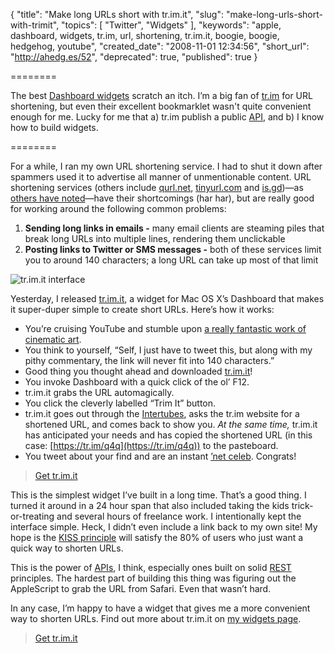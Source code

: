 {
  "title": "Make long URLs short with tr.im.it",
  "slug": "make-long-urls-short-with-trimit",
  "topics": [
    "Twitter",
    "Widgets"
  ],
  "keywords": "apple, dashboard, widgets, tr.im, url, shortening, tr.im.it, boogie, boogie, hedgehog, youtube",
  "created_date": "2008-11-01 12:34:56",
  "short_url": "http://ahedg.es/52",
  "deprecated": true,
  "published": true
}

========

The best [Dashboard widgets](https://www.apple.com/downloads/dashboard/) scratch an itch. I’m a big fan of [tr.im](https://tr.im) for URL shortening, but even their excellent <span class="tooltip" title="JavaScript bookmark that acts on the current page">bookmarklet</span> wasn't quite convenient enough for me. Lucky for me that a) tr.im publish a public [API](https://tr.im/api/), and b) I know how to build widgets.

========

For a while, I ran my own URL shortening service. I had to shut it down after spammers used it to advertise all manner of unmentionable content. URL shortening services (others include [qurl.net](https://qurl.net), [tinyurl.com](https://tinyurl.com/) and [is.gd](https://is.gd))—as [others have noted](https://www.codinghorror.com/blog/archives/000935.html)—have their shortcomings (har har), but are really good for working around the following common problems:

1. **Sending long links in emails -** many email clients are steaming piles that break long URLs into multiple lines, rendering them unclickable
2. **Posting links to Twitter or SMS messages -** both of these services limit you to around 140 characters; a long URL can take up most of that limit

<div class="photo-left">
  <p>
    <img style="border: none;" src="/blog/assets/img/trimit-front.png" alt="tr.im.it interface">
  </p>
</div>

Yesterday, I released [tr.im.it](https://tr.im/trimit), a widget for Mac OS X’s Dashboard that makes it super-duper simple to create short URLs. Here’s how it works:

* You’re cruising YouTube and stumble upon [a really fantastic work of cinematic art](https://www.youtube.com/watch?v=HK0l2tqFDvM).
* You think to yourself, “Self, I just have to tweet this, but along with my pithy commentary, the link will never fit into 140 characters.”
* Good thing you thought ahead and downloaded [tr.im.it](https://tr.im/trimit)!
* You invoke Dashboard with a quick click of the ol’ F12.
* tr.im.it grabs the URL automagically.
* You click the cleverly labelled “Trim It” button.
* tr.im.it goes out through the [Intertubes](https://en.wikipedia.org/wiki/Intertubes), asks the tr.im website for a shortened URL, and comes back to show you. _At the same time,_ tr.im.it has anticipated your needs and has copied the shortened URL (in this case: [https://tr.im/q4q](https://tr.im/q4q)) to the pasteboard.
* You tweet about your find and are an instant [’net celeb](https://en.wikipedia.org/wiki/Internet_celebrity#People). Congrats!

> [Get tr.im.it](https://tr.im/trimit)

This is the simplest widget I’ve built in a long time. That’s a good thing. I turned it around in a 24 hour span that also included taking the kids trick-or-treating and several hours of freelance work. I intentionally kept the interface simple. Heck, I didn’t even include a link back to my own site! My hope is the [KISS principle](https://en.wikipedia.org/wiki/Kiss_principle) will satisfy the 80% of users who just want a quick way to shorten URLs.

This is the power of [APIs](https://en.wikipedia.org/wiki/Application_programming_interface), I think, especially ones built on solid [REST](https://en.wikipedia.org/wiki/Representational_State_Transfer) principles. The hardest part of building this thing was figuring out the AppleScript to grab the URL from Safari. Even that wasn’t hard.

In any case, I’m happy to have a widget that gives me a more convenient way to shorten URLs. Find out more about tr.im.it on [my widgets page](https://tr.im/trimit).

> [Get tr.im.it](https://tr.im/trimit)
